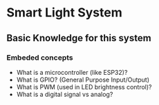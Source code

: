 # Smart Light System

## Basic Knowledge for this system

### Embeded concepts

- What is a microcontroller (like ESP32)?
- What is GPIO? (General Purpose Input/Output)
- What is PWM (used in LED brightness control)?
- What is a digital signal vs analog?
